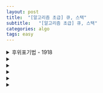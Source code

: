 ```yaml
---
layout: post
title:  "[알고리즘 초급] 큐, 스택"
subtitle:   "[알고리즘 초급] 큐, 스택"
categories: algo
tags: easy
---
```


<details>
<summary> 후위표기법 - 1918</summary>
<div markdown="1">

```cpp
#include <bits/stdc++.h>
using namespace std;

bool isPop(char in, char now) {
    if (in == '(') return false;
    if ((now == '*' || now == '/') && (in == '+' || in == '-')) return false;
}

int main() {
    ios::sync_with_stdio(0);
    cin.tie(0);
    string S; cin >> S;
    stack<char> ST;
    for (int i = 0; i < S.size(); i++) {
        if ('A' <= S[i] && S[i] <= 'Z') {
            cout << S[i];
            continue;
        }
        if (S[i] == '(') {
            ST.push(S[i]);
            continue;
        }
        if (S[i] == ')') {
            while (ST.top != '(') {
                cout << ST.top();
                ST.pop();
            }
            ST.pop();
            continue;
        }
        while (!ST.empty() && isPop(ST.top(), S[i])) {
            cout << ST.top();
            ST.pop();
        }
        ST.push(S[i]);
    }
    while (!ST.empty()) {
        cout << ST.top();
        ST.pop();
    }
}
```

</div>
</details>


<details>
<summary> </summary>
<div markdown="1">

```cpp
#include <bits/stdc++.h>
using namespace std;

int main() {
    ios::sync_with_stdio(0);
    cin.tie(0);

}
```

</div>
</details>


<details>
<summary> </summary>
<div markdown="1">

```cpp
#include <bits/stdc++.h>
using namespace std;

int main() {
    ios::sync_with_stdio(0);
    cin.tie(0);

}
```

</div>
</details>


<details>
<summary> </summary>
<div markdown="1">

```cpp
#include <bits/stdc++.h>
using namespace std;

int main() {
    ios::sync_with_stdio(0);
    cin.tie(0);

}
```

</div>
</details>


<details>
<summary> </summary>
<div markdown="1">

```cpp
#include <bits/stdc++.h>
using namespace std;

int main() {
    ios::sync_with_stdio(0);
    cin.tie(0);

}
```

</div>
</details>


<details>
<summary> </summary>
<div markdown="1">

```cpp
#include <bits/stdc++.h>
using namespace std;

int main() {
    ios::sync_with_stdio(0);
    cin.tie(0);

}
```

</div>
</details>